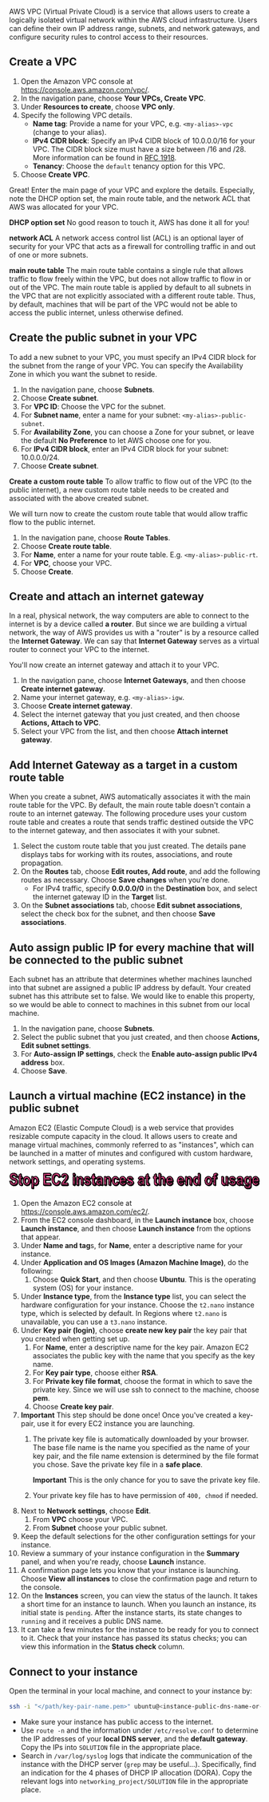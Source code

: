 AWS VPC (Virtual Private Cloud) is a service that allows users to create a logically isolated virtual network within the AWS cloud infrastructure. Users can define their own IP address range, subnets, and network gateways, and configure security rules to control access to their resources.

## Create a VPC

1. Open the Amazon VPC console at https://console.aws.amazon.com/vpc/.
1. In the navigation pane, choose **Your VPCs, Create VPC**.
1. Under **Resources to create**, choose **VPC only**.
1. Specify the following VPC details.
    - **Name tag**: Provide a name for your VPC, e.g. `<my-alias>-vpc` (change <my-alias> to your alias).
    - **IPv4 CIDR block**: Specify an IPv4 CIDR block of 10.0.0.0/16 for your VPC. The CIDR block size must have a size between /16 and /28. More information can be found in [RFC 1918](http://www.faqs.org/rfcs/rfc1918.html).
    - **Tenancy**: Choose the `default` tenancy option for this VPC.
1. Choose **Create VPC**.

Great! Enter the main page of your VPC and explore the details. Especially, note the DHCP option set, the main route table, and the network ACL that AWS was allocated for your VPC.

**DHCP option set**
No good reason to touch it, AWS has done it all for you!

**network ACL**
A network access control list (ACL) is an optional layer of security for your VPC that acts as a firewall for controlling traffic in and out of one or more subnets.

**main route table**
The main route table contains a single rule that allows traffic to flow freely within the VPC, but does not allow traffic to flow in or out of the VPC. The main route table is applied by default to all subnets in the VPC that are not explicitly associated with a different route table. Thus, by default, machines that will be part of the VPC would not be able to access the public internet, unless otherwise defined.

## Create the public subnet in your VPC

To add a new subnet to your VPC, you must specify an IPv4 CIDR block for the subnet from the range of your VPC. You can specify the Availability Zone in which you want the subnet to reside.
1. In the navigation pane, choose **Subnets**.
1. Choose **Create subnet**.
1. For **VPC ID**: Choose the VPC for the subnet.
1. For **Subnet name**, enter a name for your subnet: `<my-alias>-public-subnet`.
1. For **Availability Zone**, you can choose a Zone for your subnet, or leave the default **No Preference** to let AWS choose one for you.
1. For **IPv4 CIDR block**, enter an IPv4 CIDR block for your subnet: 10.0.0.0/24.
1. Choose **Create subnet**.

**Create a custom route table**
To allow traffic to flow out of the VPC (to the public internet), a new custom route table needs to be created and associated with the above created subnet.

We will turn now to create the custom route table that would allow traffic flow to the public internet.
1. In the navigation pane, choose **Route Tables**.
1. Choose **Create route table**.
1. For **Name**, enter a name for your route table. E.g. `<my-alias>-public-rt`.
1. For **VPC**, choose your VPC.
1. Choose **Create**.

## Create and attach an internet gateway

In a real, physical network, the way computers are able to connect to the internet is by a device called **a router**. But since we are building a virtual network, the way of AWS provides us with a "router" is by a resource called the **Internet Gateway**. We can say that **Internet Gateway** serves as a virtual router to connect your VPC to the internet.

You'll now create an internet gateway and attach it to your VPC.

1. In the navigation pane, choose **Internet Gateways**, and then choose **Create internet gateway**.
1. Name your internet gateway, e.g. `<my-alias>-igw`.
1. Choose **Create internet gateway**.
1. Select the internet gateway that you just created, and then choose **Actions, Attach to VPC**.
1. Select your VPC from the list, and then choose **Attach internet gateway**.

## Add Internet Gateway as a target in a custom route table

When you create a subnet, AWS automatically associates it with the main route table for the VPC. By default, the main route table doesn't contain a route to an internet gateway. The following procedure uses your custom route table and creates a route that sends traffic destined outside the VPC to the internet gateway, and then associates it with your subnet.

1. Select the custom route table that you just created. The details pane displays tabs for working with its routes, associations, and route propagation.
1. On the **Routes** tab, choose **Edit routes, Add route**, and add the following routes as necessary. Choose **Save changes** when you're done.
    - For IPv4 traffic, specify **0.0.0.0/0** in the **Destination** box, and select the internet gateway ID in the **Target** list.
1. On the **Subnet associations** tab, choose **Edit subnet associations**, select the check box for the subnet, and then choose **Save associations**.

## Auto assign public IP for every machine that will be connected to the public subnet

Each subnet has an attribute that determines whether machines launched into that subnet are assigned a public IP address by default. Your created subnet has this attribute set to false. We would like to enable this property, so we would be able to connect to machines in this subnet from our local machine.

1. In the navigation pane, choose **Subnets**.
1. Select the public subnet that you just created, and then choose **Actions, Edit subnet settings**.
1. For **Auto-assign IP settings**, check the **Enable auto-assign public IPv4 address** box.
1. Choose **Save**.

## Launch a virtual machine (EC2 instance) in the public subnet

Amazon EC2 (Elastic Compute Cloud) is a web service that provides resizable compute capacity in the cloud. It allows users to create and manage virtual machines, commonly referred to as "instances", which can be launched in a matter of minutes and configured with custom hardware, network settings, and operating systems.

![.guides/img/stop](./stop.gif)


1. Open the Amazon EC2 console at https://console.aws.amazon.com/ec2/.
1. From the EC2 console dashboard, in the **Launch instance** box, choose **Launch instance**, and then choose **Launch instance** from the options that appear.
1. Under **Name and tag**s, for **Name**, enter a descriptive name for your instance.
1. Under **Application and OS Images (Amazon Machine Image)**, do the following:
    1. Choose **Quick Start**, and then choose **Ubuntu**. This is the operating system (OS) for your instance.
1. Under **Instance type**, from the **Instance type** list, you can select the hardware configuration for your instance. Choose the `t2.nano` instance type, which is selected by default. In Regions where `t2.nano` is unavailable, you can use a `t3.nano` instance.
1. Under **Key pair (login)**, choose **create new key pair** the key pair that you created when getting set up.
    1. For **Name**, enter a descriptive name for the key pair. Amazon EC2 associates the public key with the name that you specify as the key name.
    1. For **Key pair type**, choose either **RSA**.
    1. For **Private key file format**, choose the format in which to save the private key. Since we will use ssh to connect to the machine, choose **pem**.
    1. Choose **Create key pair**.
1. **Important**
This step should be done once! Once you've created a key-pair, use it for every EC2 instance you are launching.
    1. The private key file is automatically downloaded by your browser. The base file name is the name you specified as the name of your key pair, and the file name extension is determined by the file format you chose. Save the private key file in a **safe place**.

        **Important**
        This is the only chance for you to save the private key file.
    1. Your private key file has to have permission of `400, chmod` if needed.
1. Next to **Network settings**, choose **Edit**.
    1. From **VPC** choose your VPC.
    1. From **Subnet** choose your public subnet.
1. Keep the default selections for the other configuration settings for your instance.
1. Review a summary of your instance configuration in the **Summary** panel, and when you're ready, choose **Launch** instance.
1. A confirmation page lets you know that your instance is launching. Choose **View all instances** to close the confirmation page and return to the console.
1. On the **Instances** screen, you can view the status of the launch. It takes a short time for an instance to launch. When you launch an instance, its initial state is `pending`. After the instance starts, its state changes to `running` and it receives a public DNS name.
1. It can take a few minutes for the instance to be ready for you to connect to it. Check that your instance has passed its status checks; you can view this information in the **Status check** column.

## Connect to your instance

Open the terminal in your local machine, and connect to your instance by:

```bash
ssh -i "</path/key-pair-name.pem>" ubuntu@<instance-public-dns-name-or-ip>
```

- Make sure your instance has public access to the internet.
- Use `route -n` and the information under `/etc/resolve.conf` to determine the IP addresses of your **local DNS server**, and the **default gateway**. Copy the IPs into `SOLUTION` file in the appropriate place.
- Search in `/var/log/syslog` logs that indicate the communication of the instance with the DHCP server (`grep` may be useful...). Specifically, find an indication for the 4 phases of DHCP IP allocation (DORA). Copy the relevant logs into `networking_project/SOLUTION` file in the appropriate place.
